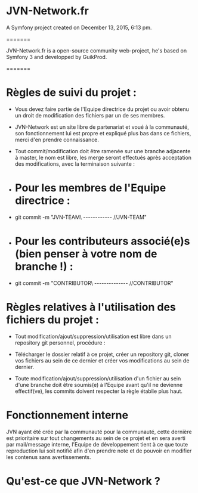 JVN-Network.fr
=======

A Symfony project created on December 13, 2015, 6:13 pm.

=======

JVN-Network.fr is a open-source community web-project, he's based on Symfony 3 and developped by GuikProd.

=======

# Règles de suivi du projet : 
- Vous devez faire partie de l'Equipe directrice du projet ou avoir obtenu un droit de modification des fichiers par un de ses membres.
- JVN-Network est un site libre de partenariat et voué à la communauté, son fonctionnement lui est propre et expliqué plus bas dans ce fichiers, merci d'en prendre connaissance.
- Tout commit/modification doit être ramenée sur une branche adjacente à master, le nom est libre, les merge seront effectués après acceptation des modifications, avec la terminaison suivante : 

-  # Pour les membres de l'Equipe directrice : 
- git commit -m "JVN-TEAM\\ ------------ //JVN-TEAM"

-  # Pour les contributeurs associé(e)s (bien penser à votre nom de branche !) : 
- git commit -m "CONTRIBUTOR\\ -------------- //CONTRIBUTOR"

# Règles relatives à l'utilisation des fichiers du projet : 
- Tout modification/ajout/suppression/utilisation est libre dans un repository git personnel, procédure : 

- Télécharger le dossier relatif à ce projet, créer un repository git, cloner vos fichiers au sein de ce dernier et créer vos modifications au sein de dernier. 

- Toute modification/ajout/suppression/utilisation d'un fichier au sein d'une branche doit être soumis(e) à l'Equipe avant qu'il ne devienne effectif(ve), les commits doivent respecter la règle établie plus haut. 

# Fonctionnement interne 
JVN ayant été crée par la communauté pour la communauté, cette dernière est prioritaire sur tout changements au sein de ce projet et en sera averti par mail/message interne, l'Equipe de développement tient à ce que toute reproduction lui soit notifié afin d'en prendre note et de pouvoir en modifier les contenus sans avertissements. 

# Qu'est-ce que JVN-Network ?
